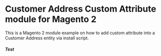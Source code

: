 # Customer Address Custom Attribute module for Magento 2
This is a Magento 2 module example on how to add custom attribute into a Customer Address entity via install script.

##### Test
